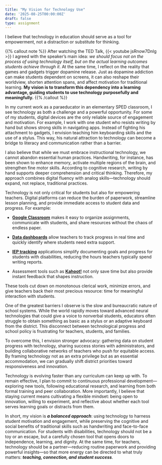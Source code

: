 ```yaml
---
title: "My Vision for Technology Use"
date: '2025-08-25T00:00:00Z'
draft: false
type: assignment
---
```

I believe that technology in education should serve as a tool for empowerment, not a distraction or substitute for thinking. 

{{% callout note %}}
After watching the TED Talk, {{< youtube jsRnow7Dnlg >}} I agreed with the speaker’s main idea: _we should focus not on the process of using technology itself, but on the actual learning outcomes students achieve through it_. At the same time, I reflect on the reality that games and gadgets trigger dopamine release. Just as dopamine addiction can make students dependent on screens, it can also reshape their worldview, shorten attention spans, and affect motivation for traditional learning.
**My vision is to transform this dependency into a learning advantage, guiding students to use technology purposefully and meaningfully.**
{{% /callout %}}

In my current work as a paraeducator in an elementary SPED classroom, I see technology as both a challenge and a powerful opportunity. For some of my students, digital devices are the only reliable source of engagement and motivation. For example, I work with one student who resists writing by hand but shows strong skills in navigating apps. Instead of fighting his attachment to gadgets, I envision teaching him keyboarding skills and the use of a stylus. This way, his natural attraction to technology can become a bridge to literacy and communication rather than a barrier.

I also believe that while we must embrace instructional technology, we cannot abandon essential human practices. Handwriting, for instance, has been shown to enhance memory, activate multiple regions of the brain, and strengthen fine motor skills. According to cognitive research, writing by hand supports deeper comprehension and critical thinking. Therefore, my approach combines digital fluency with analog skills—technology should expand, not replace, traditional practices.

Technology is not only critical for students but also for empowering teachers. Digital platforms can reduce the burden of paperwork, streamline lesson planning, and provide immediate access to student data and progress. For example:

- [**Google Classroom**](https://classroom.google.com) makes it easy to organize assignments, communicate with students, and share resources without the chaos of endless paper.

- [**Data dashboards**](https://www.tableau.com/dashboard/what-is-dashboard) allow teachers to track progress in real time and quickly identify where students need extra support.

- [**IEP tracking**](https://www.teacherspayteachers.com/browse?search=iep%20tracker) applications simplify documenting goals and progress for students with disabilities, reducing the hours teachers typically spend writing reports.

- Assessment tools such as [**Kahoot!**](https://kahoot.com) not only save time but also provide instant feedback that shapes instruction.

These tools cut down on monotonous clerical work, minimize errors, and give teachers back their most precious resource: time for meaningful interaction with students.

One of the greatest barriers I observe is the slow and bureaucratic nature of school systems. While the world rapidly moves toward advanced neural technologies that could give a voice to nonverbal students, educators often struggle to obtain something as basic as a stylus or an adaptive keyboard from the district. This disconnect between technological progress and school policy is frustrating for teachers, students, and families.

To overcome this, I envision stronger advocacy: gathering data on student progress with technology, sharing success stories with administrators, and building collaborative networks of teachers who push for equitable access. By framing technology not as an extra privilege but as an essential accommodation, we can gradually shift district priorities toward responsiveness and innovation.

Technology is evolving faster than any curriculum can keep up with. To remain effective, I plan to commit to continuous professional development—exploring new tools, following educational research, and learning from both formal training and peer collaboration. More importantly, I believe that staying current means cultivating a flexible mindset: being open to innovation, willing to experiment, and reflective about whether each tool serves learning goals or distracts from them.

In short, my vision is **_a balanced approach_**: using technology to harness student motivation and engagement, while preserving the cognitive and social benefits of traditional skills such as handwriting and face-to-face communication. For students with disabilities, technology should not be a toy or an escape, but a carefully chosen tool that opens doors to independence, learning, and dignity. At the same time, for teachers, technology should be a partner—reducing routine paperwork and providing powerful insights—so that more energy can be directed to what truly matters: **_teaching, connection, and student success_**.